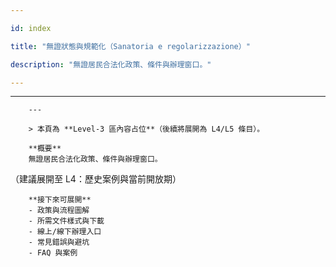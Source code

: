 ---
id: index
title: "無證狀態與規範化（Sanatoria e regolarizzazione）"
description: "無證居民合法化政策、條件與辦理窗口。"
---

---
        ---

        > 本頁為 **Level-3 區內容占位**（後續將展開為 L4/L5 條目）。

        **概要**
        無證居民合法化政策、條件與辦理窗口。
（建議展開至 L4：歷史案例與當前開放期）

        **接下來可展開**
        - 政策與流程圖解
        - 所需文件樣式與下載
        - 線上/線下辦理入口
        - 常見錯誤與避坑
        - FAQ 與案例
